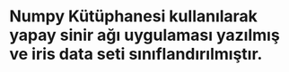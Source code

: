 # Numpy Kütüphanesi kullanılarak yapay sinir ağı uygulaması yazılmış ve iris data seti sınıflandırılmıştır.
